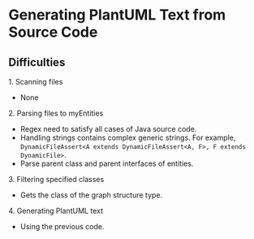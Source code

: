 # Generating PlantUML Text from Source Code

## Difficulties

1\. Scanning files

- None

2\. Parsing files to myEntities

- Regex need to satisfy all cases of Java source code.
- Handling strings contains complex generic strings. For example, `DynamicFileAssert<A extends DynamicFileAssert<A, F>, F extends DynamicFile>`.
- Parse parent class and parent interfaces of entities.

3\. Filtering specified classes

- Gets the class of the graph structure type.

4\. Generating PlantUML text

- Using the previous code.
